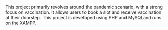 This project primarily revolves around the pandemic scenario, with a strong focus on vaccination. It allows users to book a slot and receive vaccination at their doorstep. This project is developed using PHP and MySQLand runs on the XAMPP.
